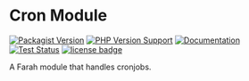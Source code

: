 Cron Module
===========
[![Packagist Version](https://img.shields.io/packagist/v/slothsoft/cron)](https://packagist.org/packages/slothsoft/cron)
[![PHP Version Support](https://img.shields.io/packagist/php-v/slothsoft/cron)](https://www.php.net/)
[![Documentation](https://img.shields.io/badge/docs-reference-blue.svg)](https://faulo.github.io/slothsoft-cron/)
[![Test Status](https://github.com/Faulo/slothsoft-cron/actions/workflows/ci-tests.yml/badge.svg)](https://github.com/Faulo/slothsoft-cron/actions/workflows/ci-tests.yml)
[![license badge](https://img.shields.io/badge/license-MIT-green.svg)](LICENSE)

A Farah module that handles cronjobs.